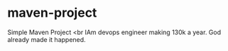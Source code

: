 # maven-project

Simple Maven Project
<br
     IAm devops engineer making 130k a year. God already made it happened.
